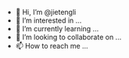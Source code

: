 - 👋 Hi, I’m @jietengli
- 👀 I’m interested in ...
- 🌱 I’m currently learning ...
- 💞️ I’m looking to collaborate on ...
- 📫 How to reach me ...

<!---
jietengli/jietengli is a ✨ special ✨ repository because its `README.md` (this file) appears on your GitHub profile.
You can click the Preview link to take a look at your changes.
--->
